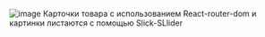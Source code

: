 
![image](https://github.com/zagirovshamil/stickerShop/assets/116082488/318c0d99-ee17-40e7-8f36-106c1046b90f)
Карточки товара с использованием React-router-dom и картинки листаются с помощью Slick-SLlider
